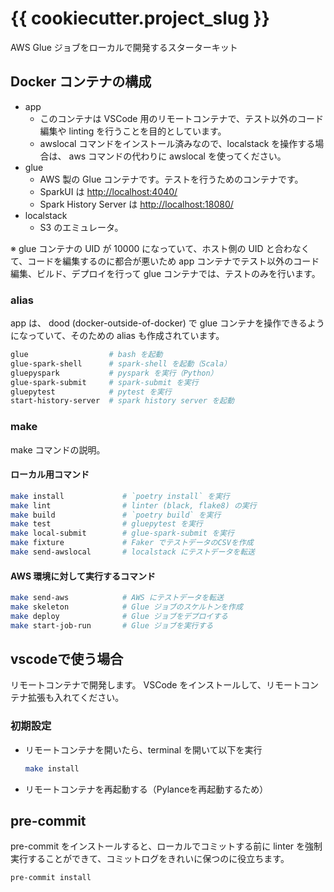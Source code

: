# {{ cookiecutter.project_slug }}

AWS Glue ジョブをローカルで開発するスターターキット

## Docker コンテナの構成

- app
  - このコンテナは VSCode 用のリモートコンテナで、テスト以外のコード編集や linting を行うことを目的としています。
  - awslocal コマンドをインストール済みなので、localstack を操作する場合は、 aws コマンドの代わりに awslocal を使ってください。
- glue
  - AWS 製の Glue コンテナです。テストを行うためのコンテナです。
  - SparkUI は <http://localhost:4040/>
  - Spark History Server は <http://localhost:18080/>
- localstack
  - S3 のエミュレータ。

※ glue コンテナの UID が 10000 になっていて、ホスト側の UID と合わなくて、コードを編集するのに都合が悪いため app コンテナでテスト以外のコード編集、ビルド、デプロイを行って glue コンテナでは、テストのみを行います。

### alias

app は、 dood (docker-outside-of-docker) で glue コンテナを操作できるようになっていて、そのための alias も作成されています。

```bash
glue                  # bash を起動
glue-spark-shell      # spark-shell を起動（Scala）
gluepyspark           # pyspark を実行（Python）
glue-spark-submit     # spark-submit を実行
gluepytest            # pytest を実行
start-history-server  # spark history server を起動
```

### make

make コマンドの説明。

#### ローカル用コマンド

```bash
make install             # `poetry install` を実行
make lint                # linter (black, flake8) の実行
make build               # `poetry build` を実行
make test                # gluepytest を実行
make local-submit        # glue-spark-submit を実行
make fixture             # Faker でテストデータのCSVを作成
make send-awslocal       # localstack にテストデータを転送
```

#### AWS 環境に対して実行するコマンド

```bash
make send-aws            # AWS にテストデータを転送
make skeleton            # Glue ジョブのスケルトンを作成
make deploy              # Glue ジョブをデプロイする
make start-job-run       # Glue ジョブを実行する
```

## vscodeで使う場合

リモートコンテナで開発します。
VSCode をインストールして、リモートコンテナ拡張も入れてください。

### 初期設定

- リモートコンテナを開いたら、terminal を開いて以下を実行

    ```bash
    make install
    ```

- リモートコンテナを再起動する（Pylanceを再起動するため）

## pre-commit

pre-commit をインストールすると、ローカルでコミットする前に linter を強制実行することができて、コミットログをきれいに保つのに役立ちます。

```bash
pre-commit install
```

